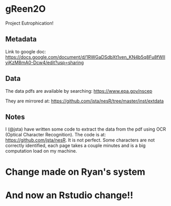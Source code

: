 # gReen2O
Project Eutrophication!

## Metadata
Link to google doc: https://docs.google.com/document/d/1RWGaDSdbXt1ven_KN4b5q8Fu8fWllyjKzM8mA0-Dcw4/edit?usp=sharing

## Data

The data pdfs are available by searching: https://www.epa.gov/nscep

They are mirrored at: https://github.com/jsta/nesR/tree/master/inst/extdata

## Notes
I (@jsta) have written some code to extract the data from the pdf using OCR (Optical Character Recognition). The code is at: https://github.com/jsta/nesR. It is not perfect. Some characters are not correctly identified, each page takes a couple minutes and is a big computation load on my machine. 

# Change made on Ryan's system
# And now an Rstudio change!!
